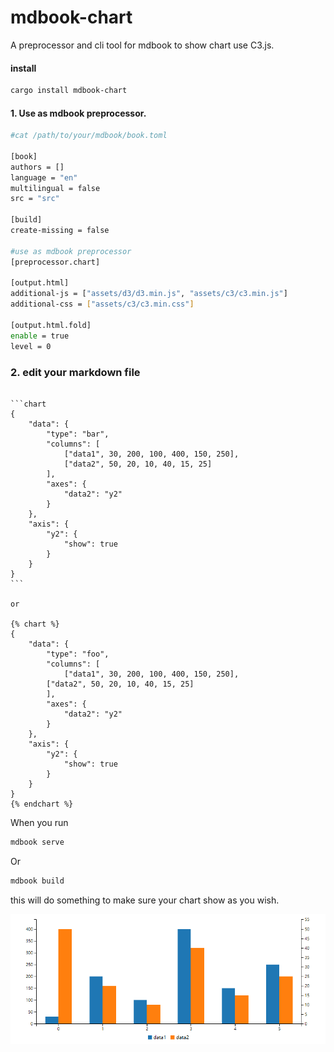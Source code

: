 # mdbook-chart
A preprocessor and cli tool for mdbook to show chart use C3.js.

#### install

```bash
cargo install mdbook-chart
```

#### 1. Use as mdbook preprocessor.

```bash
#cat /path/to/your/mdbook/book.toml

[book]
authors = []
language = "en"
multilingual = false
src = "src"

[build]
create-missing = false

#use as mdbook preprocessor
[preprocessor.chart]

[output.html]
additional-js = ["assets/d3/d3.min.js", "assets/c3/c3.min.js"]
additional-css = ["assets/c3/c3.min.css"]

[output.html.fold]
enable = true
level = 0

```

### 2. edit your markdown file
````text

```chart
{
    "data": {
        "type": "bar",
        "columns": [
            ["data1", 30, 200, 100, 400, 150, 250],
            ["data2", 50, 20, 10, 40, 15, 25]
        ],
        "axes": {
            "data2": "y2"
        }
    },
    "axis": {
        "y2": {
            "show": true
        }
    }
}
```

or 

{% chart %}
{
    "data": {
        "type": "foo",
        "columns": [
            ["data1", 30, 200, 100, 400, 150, 250],
        ["data2", 50, 20, 10, 40, 15, 25]
        ],
        "axes": {
            "data2": "y2"
        }
    },
    "axis": {
        "y2": {
            "show": true
        }
    }
}
{% endchart %}

````


When you run 
```bash
mdbook serve
```
Or
```bash
mdbook build
```
this will do something to make sure your chart show as you wish.


![demo](20210130175509.png)

